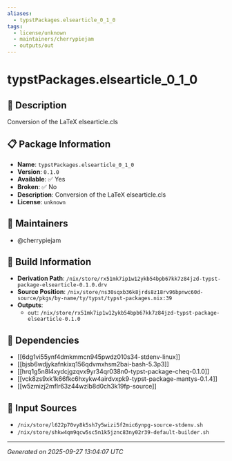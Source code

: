 ```yaml
---
aliases:
  - typstPackages.elsearticle_0_1_0
tags:
  - license/unknown
  - maintainers/cherrypiejam
  - outputs/out
---
```


# typstPackages.elsearticle_0_1_0

## 📝 Description

Conversion of the LaTeX elsearticle.cls

## 📋 Package Information

- **Name**: `typstPackages.elsearticle_0_1_0`
- **Version**: `0.1.0`
- **Available**: ✅ Yes
- **Broken**: ✅ No
- **Description**: Conversion of the LaTeX elsearticle.cls
- **License**: `unknown`
## 👥 Maintainers

- @cherrypiejam


## 🔧 Build Information

- **Derivation Path**: `/nix/store/rx51mk7ip1w12ykb54bpb67kk7z84jzd-typst-package-elsearticle-0.1.0.drv`
- **Source Position**: `/nix/store/ns30sqxb36k8jrds8z18rv96bpnwc60d-source/pkgs/by-name/ty/typst/typst-packages.nix:39`
- **Outputs**:
  - `out`:  `/nix/store/rx51mk7ip1w12ykb54bpb67kk7z84jzd-typst-package-elsearticle-0.1.0`

## 🔗 Dependencies

- [[6dg1vi55ynf4dmkmmcn945pwdz010s34-stdenv-linux]]
- [[bjsb6wdjykafnkixq156qdvmxhsm2bai-bash-5.3p3]]
- [[hrq1g5n8l4xydcjgzqvx9yr34qr038n0-typst-package-cheq-0.1.0]]
- [[vck8zs9xk1k66fkc6hxykw4airdvxpk9-typst-package-mantys-0.1.4]]
- [[w5zmizj2mflr63z44wzlb8d0ch3k19fp-source]]

## 📁 Input Sources

- `/nix/store/l622p70vy8k5sh7y5wizi5f2mic6ynpg-source-stdenv.sh`
- `/nix/store/shkw4qm9qcw5sc5n1k5jznc83ny02r39-default-builder.sh`

---
*Generated on 2025-09-27 13:04:07 UTC*

